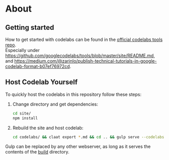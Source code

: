# About

## Getting started

How to get started with codelabs can be found in the [official codelabs tools repo](https://github.com/googlecodelabs/tools).  
Especially under <https://github.com/googlecodelabs/tools/blob/master/site/README.md>,  
and <https://medium.com/@zarinlo/publish-technical-tutorials-in-google-codelab-format-b07ef76972cd>.

## Host Codelab Yourself

To quickly host the codelabs in this repository follow these steps:

1. Change directory and get dependencies:

    ```sh
    cd site/
    npm install
    ```

2. Rebuild the site and host codelab:

    ```sh
    cd codelabs/ && claat export *.md && cd .. && gulp serve --codelabs-dir=codelabs
    ```

Gulp can be replaced by any other webserver, as long as it serves the contents of the [build](build/) directory.

